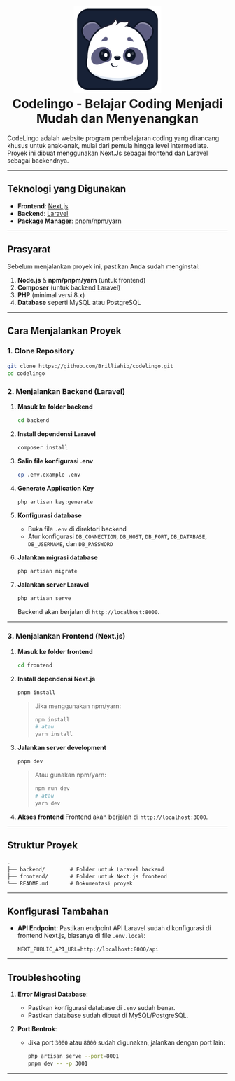 <h1 align="center">
  <br>
  <img src="logo-2.png" alt="Codelingo" width="200">
  <br>
  Codelingo - Belajar Coding Menjadi Mudah dan Menyenangkan
  <br>
</h1>

CodeLingo adalah website program pembelajaran coding yang dirancang khusus untuk anak-anak, mulai dari pemula hingga level intermediate. Proyek ini dibuat menggunakan Next.Js sebagai frontend dan Laravel sebagai backendnya.

---

## Teknologi yang Digunakan

- **Frontend**: [Next.js](https://nextjs.org/)
- **Backend**: [Laravel](https://laravel.com/)
- **Package Manager**: pnpm/npm/yarn

---

## Prasyarat

Sebelum menjalankan proyek ini, pastikan Anda sudah menginstal:

1. **Node.js** & **npm/pnpm/yarn** (untuk frontend)
2. **Composer** (untuk backend Laravel)
3. **PHP** (minimal versi 8.x)
4. **Database** seperti MySQL atau PostgreSQL

---

## Cara Menjalankan Proyek

### 1. Clone Repository

```bash
git clone https://github.com/Brilliahib/codelingo.git
cd codelingo
```

### 2. Menjalankan Backend (Laravel)

1. **Masuk ke folder backend**
   ```bash
   cd backend
   ```

2. **Install dependensi Laravel**
   ```bash
   composer install
   ```

3. **Salin file konfigurasi .env**
   ```bash
   cp .env.example .env
   ```

4. **Generate Application Key**
   ```bash
   php artisan key:generate
   ```

5. **Konfigurasi database**
   - Buka file `.env` di direktori backend
   - Atur konfigurasi `DB_CONNECTION`, `DB_HOST`, `DB_PORT`, `DB_DATABASE`, `DB_USERNAME`, dan `DB_PASSWORD`

6. **Jalankan migrasi database**
   ```bash
   php artisan migrate
   ```

7. **Jalankan server Laravel**
   ```bash
   php artisan serve
   ```
   Backend akan berjalan di `http://localhost:8000`.

---

### 3. Menjalankan Frontend (Next.js)

1. **Masuk ke folder frontend**
   ```bash
   cd frontend
   ```

2. **Install dependensi Next.js**
   ```bash
   pnpm install
   ```
   > Jika menggunakan npm/yarn:
   > ```bash
   > npm install
   > # atau
   > yarn install
   > ```

3. **Jalankan server development**
   ```bash
   pnpm dev
   ```
   > Atau gunakan npm/yarn:
   > ```bash
   > npm run dev
   > # atau
   > yarn dev
   > ```

4. **Akses frontend**
   Frontend akan berjalan di `http://localhost:3000`.

---

## Struktur Proyek

```
.
├── backend/        # Folder untuk Laravel backend
├── frontend/       # Folder untuk Next.js frontend
└── README.md       # Dokumentasi proyek
```

---

## Konfigurasi Tambahan

- **API Endpoint**: Pastikan endpoint API Laravel sudah dikonfigurasi di frontend Next.js, biasanya di file `.env.local`:
  ```env
  NEXT_PUBLIC_API_URL=http://localhost:8000/api
  ```

---

## Troubleshooting

1. **Error Migrasi Database**:
   - Pastikan konfigurasi database di `.env` sudah benar.
   - Pastikan database sudah dibuat di MySQL/PostgreSQL.

2. **Port Bentrok**:
   - Jika port `3000` atau `8000` sudah digunakan, jalankan dengan port lain:
     ```bash
     php artisan serve --port=8001
     pnpm dev -- -p 3001
     ```

---
